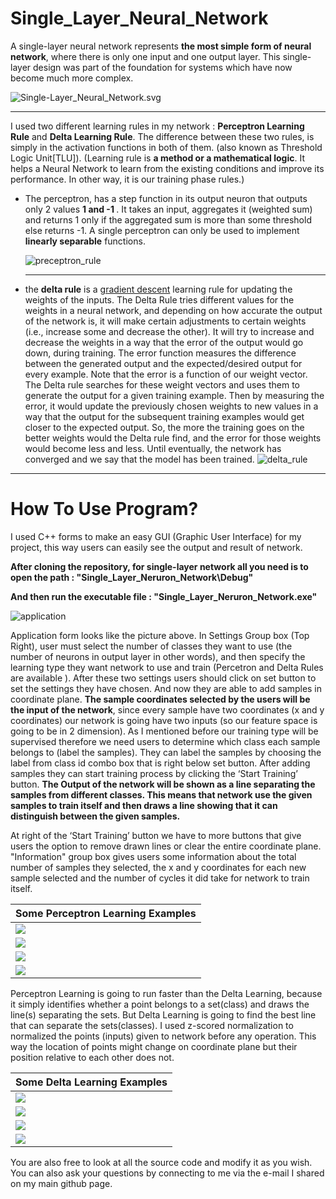 # Single_Layer_Neural_Network

A single-layer neural network represents <b>the most simple form of neural network</b>, where there is only one input and one output layer. This single-layer design was part of the foundation for systems which have now become much more complex.


![Single-Layer_Neural_Network.svg](./readme_imgs/Single-Layer_Neural_Network.svg)

---

I used two different learning rules in my network : <b>Perceptron Learning Rule</b> and <b>Delta Learning Rule</b>. The difference between these two rules, is simply in the activation functions  in both of them. (also known as Threshold Logic Unit[TLU]).  (Learning rule is **a method or a mathematical logic**. It helps a Neural Network to learn from the existing conditions and improve its performance. In other way, it is our training phase rules.) 

-  The perceptron, has a step function in its output neuron that outputs only 2 values <b> 1 and -1 </b>. It takes an input, aggregates it (weighted sum) and returns 1 only if the aggregated sum is more than some threshold else returns -1. A single perceptron can only be used to implement **linearly separable** functions.

	![preceptron_rule](./readme_imgs/perceptron_rule.png)
	
	---
	
- the **delta rule** is a [gradient descent](https://en.wikipedia.org/wiki/Gradient_descent "Gradient descent") learning rule for updating the weights of the inputs. The Delta Rule tries different values for the weights in a neural network, and depending on how accurate the output of the network is, it will make certain adjustments to certain weights (i.e., increase some and decrease the other). It will try to increase and decrease the weights in a way that the error of the output would go down, during training. The error function measures the difference between the generated output and the expected/desired output for every example. Note that the error is a function of our weight vector. The Delta rule searches for these weight vectors and uses them to generate the output for a given training example. Then by measuring the error, it would update the previously chosen weights to new values in a way that the output for the subsequent training examples would get closer to the expected output. So, the more the training goes on the better weights would the Delta rule find, and the error for those weights would become less and less. Until eventually, the network has converged and we say that the model has been trained.
	![delta_rule](./readme_imgs/delta_rule.png)
	
---

#  How To Use Program?
I used C++ forms to make an easy GUI (Graphic User Interface) for my project, this way users can easily see the output and result of network. 

<b>After cloning the repository, for single-layer network all you need is to open the path : 
"Single_Layer_Neruron_Network\Debug\" 
	
And then run the executable file :
"Single_Layer_Neruron_Network.exe" </b>



![application](./readme_imgs/application.png)

Application form looks like the picture above. In Settings Group box (Top Right), user must select the number of classes they want to use (the number of neurons in output layer in other words), and then specify the learning type they want network to use and train (Percetron and Delta Rules are available ). After these two settings users should click on set button to set the settings they have chosen. And now they are able to add samples in coordinate plane. **The sample coordinates selected by the users will be the input of the network**, since every sample have two coordinates (x and y coordinates) our network is going have two inputs (so our feature space is going to be in 2 dimension). As I mentioned before our training type will be supervised therefore we need users to determine which class each sample belongs to (label the samples). They can label the samples by choosing the label from class id combo box that is right below set button. After adding samples they can start training process by clicking the ‘Start Training’ button. **The Output of the network will be shown as a line separating the samples from different classes. This means that network use the given samples to train itself and then draws a line showing that it can distinguish between the given samples.**

At right of the ‘Start Training’ button we have to more buttons that give users the option to remove drawn lines or clear the entire coordinate plane. "Information" group box gives users some information about the total number of samples they selected, the x and y coordinates for each new sample selected and the number of cycles it did take for network to train itself.


| Some Perceptron Learning Examples |
| --- |
| ![](./readme_imgs/percep_ex_1.gif)  |
|  ![](./readme_imgs/percep_ex_2.gif) |
|  ![](./readme_imgs/percep_ex_3.gif) |
|  ![](./readme_imgs/percep_ex_4.gif) |


Perceptron Learning is going to run faster than the Delta Learning, because it simply identifies whether a point belongs to a set(class) and draws the line(s) separating the sets. But Delta Learning is going to find the best line that can separate the sets(classes). 
I used z-scored normalization to normalized the points (inputs) given to network before any operation. This way the location of points might change on coordinate plane but their position relative to each other does not.


| Some Delta Learning Examples |
| --- |
| ![](./readme_imgs/delta_ex_1.gif)  |
|  ![](./readme_imgs/delta_ex_2.gif) |
|  ![](./readme_imgs/delta_ex_3.gif) |
|  ![](./readme_imgs/delta_ex_4.gif) |


You are also free to look at all the source code and modify it as you wish. You can also ask your questions by connecting to me via the e-mail I shared on my main github page.